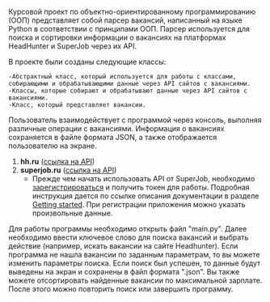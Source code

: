 Курсовой проект по объектно-ориентированному программированию (ООП) представляет собой парсер вакансий, написанный на языке Python в соответствии с принципами ООП. Парсер используется для поиска и сортировки информации о вакансиях на платформах HeadHunter и SuperJob через их API.

В проекте были созданы следующие классы:

    -Абстрактный класс, который используется для работы с классами, собирающими и обрабатывающими данные через API сайтов с вакансиями.
    -Классы, которые собирают и обрабатывают данные через API сайтов с вакансиями.
    -Класс, который представляет вакансии.

Пользователь взаимодействует с программой через консоль, выполняя различные операции с вакансиями. Информация о вакансиях сохраняется в файле формата JSON, а также отображается пользователю на экране.

1. **hh.ru** ([ссылка на API](https://github.com/hhru/api/blob/master/docs/general.md))
2. **superjob.ru** ([ссылка на API](https://api.superjob.ru/))
    - Прежде чем начать использовать API от SuperJob, необходимо [зарегистрироваться](https://www.superjob.ru/auth/login/?returnUrl=https://api.superjob.ru/register/) и получить токен для работы. Подробная инструкция дается по ссылке описания документации в разделе [Getting started](https://api.superjob.ru/#gettin). При регистрации приложения можно указать произвольные данные.
   
Для работы программы необходимо открыть файл "main.py". Далее необходимо ввести ключевое слово для поиска вакансий и выбрать действие (например, искать вакансии на сайте Headhunter). Если программа не нашла вакансии по заданным параметрам, то вы можете изменить параметры поиска. Если поиск был успешен, то данные будут выведены на экран и сохранены в файл формата ".json". Вы также можете отсортировать найденные вакансии по максимальной зарплате. После этого можно повторить поиск или завершить программу.